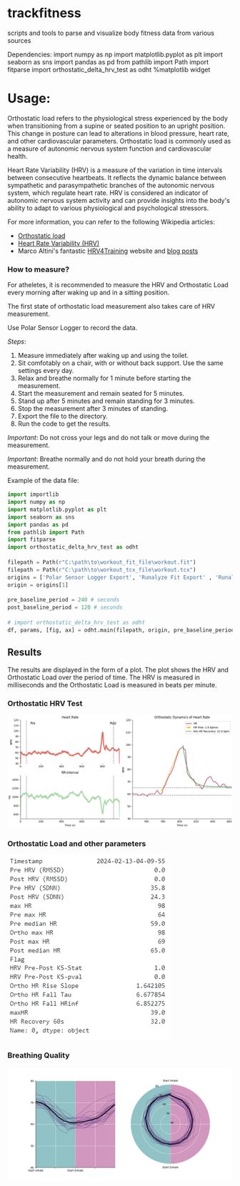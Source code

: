 # trackfitness
scripts and tools to parse and visualize body fitness data from various sources

Dependencies:
import numpy as np
import matplotlib.pyplot as plt
import seaborn as sns
import pandas as pd
from pathlib import Path
import fitparse
import orthostatic_delta_hrv_test as odht
%matplotlib widget

# Usage:
Orthostatic load refers to the physiological stress experienced by the body when transitioning from a supine or seated position to an upright position. This change in posture can lead to alterations in blood pressure, heart rate, and other cardiovascular parameters. Orthostatic load is commonly used as a measure of autonomic nervous system function and cardiovascular health.

Heart Rate Variability (HRV) is a measure of the variation in time intervals between consecutive heartbeats. It reflects the dynamic balance between sympathetic and parasympathetic branches of the autonomic nervous system, which regulate heart rate. HRV is considered an indicator of autonomic nervous system activity and can provide insights into the body's ability to adapt to various physiological and psychological stressors.

For more information, you can refer to the following Wikipedia articles:

- [Orthostatic load](https://en.wikipedia.org/wiki/Orthostatic_load)
- [Heart Rate Variability (HRV)](https://en.wikipedia.org/wiki/Heart_rate_variability)
- Marco Altini's fantastic [HRV4Training](https://www.hrv4training.com/) website and [blog posts](https://marcoaltini.substack.com/)


### How to measure?
For atheletes, it is recommended to measure the HRV and Orthostatic Load every morning after waking up and in a sitting position.

The first state of orthostatic load measurement also takes care of HRV measurement.

Use Polar Sensor Logger to record the data.

*Steps*:
1. Measure immediately after waking up and using the toilet.
2. Sit comfotably on a chair, with or without back support. Use the same settings every day.
3. Relax and breathe normally for 1 minute before starting the measurement.
4. Start the measurement and remain seated for 5 minutes.
5. Stand up after 5 minutes and remain standing for 3 minutes.
6. Stop the measurement after 3 minutes of standing.
7. Export the file to the directory.
8. Run the code to get the results.

_Important_: Do not cross your legs and do not talk or move during the measurement.

_Important_: Breathe normally and do not hold your breath during the measurement.

Example of the data file:
```python
import importlib
import numpy as np
import matplotlib.pyplot as plt
import seaborn as sns
import pandas as pd
from pathlib import Path
import fitparse
import orthostatic_delta_hrv_test as odht

filepath = Path(r"C:\path\to\workout_fit_file\workout.fit")
filepath = Path(r"C:\path\to\workout_tcx_file\workout.tcx")
origins = ['Polar Sensor Logger Export', 'Runalyze Fit Export' , 'Runalyze TCX Export']
origin = origins[1]

pre_baseline_period = 240 # seconds
post_baseline_period = 120 # seconds

# import orthostatic_delta_hrv_test as odht
df, params, [fig, ax] = odht.main(filepath, origin, pre_baseline_period=pre_baseline_period, post_baseline_period=post_baseline_period, plot=True) #, plot=True)
```

## Results
The results are displayed in the form of a plot. The plot shows the HRV and Orthostatic Load over the period of time. The HRV is measured in milliseconds and the Orthostatic Load is measured in beats per minute.

### Orthostatic HRV Test
![Orthostatic HRV Test](orthostatic_hrv_test_2024-02-13-04-09-55.png)

### Orthostatic Load and other parameters
![Results](df_params.png)

### Breathing Quality

![Breathing Quality](HR_response_to_breathing_2024-02-20-09-17-11.png)